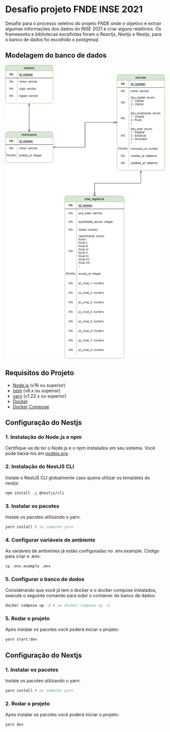 
# Desafio projeto FNDE INSE 2021
Desafio para o processo seletivo do projeto FNDE onde o objetivo é extrair algumas informações dos dados do INSE 2021 e criar alguns relatórios. Os frameworks e bibliotecas escolhidas foram o Reactjs, Nextjs e Nestjs, para o banco de dados foi escolhido o postgresql.

## Modelagem do banco de dados
![Diagrama](./inse-modelagem.png)

## Requisitos do Projeto

- [Node.js](https://nodejs.org/) (v16 ou superior)
- [npm](https://www.npmjs.com/) (v6.x ou superior)
- [yarn](https://classic.yarnpkg.com/en/docs/install#windows-stable) (v1.22.x ou superior)
- [Docker](https://docs.docker.com/engine/install/)
- [Docker Compose](https://docs.docker.com/compose/install/)

## Configuração do Nestjs
### 1. Instalação do Node.js e npm

Certifique-se de ter o Node.js e o npm instalados em seu sistema. Você pode baixá-los em [nodejs.org](https://nodejs.org/).

### 2. Instalação do NestJS CLI

Instale o NestJS CLI globalmente caso queira utilizar os templates do nestjs:

```bash
npm install -g @nestjs/cli
```

### 3. Instalar os pacotes

Instale os pacotes utilizando o yarn:

```bash
yarn install # ou somente yarn
```

### 4. Configurar variáveis de ambiente

As variáveis de ambientes já estão configuradas no .env.example. 
Código para criar o .env:

```bash
cp .env.example .env
```

### 5. Configurar o banco de dados

Considerando que você já tem o docker e o docker compose instalados, execute o seguinte comando para subir o container do banco de dados:

```bash
docker compose up -d # ou docker-compose up -d
```

### 5. Rodar o projeto

Após instalar os pacotes você poderá iniciar o projeto:

```bash
yarn start:dev
```

## Configuração do Nextjs
### 1. Instalar os pacotes

Instale os pacotes utilizando o yarn:

```bash
yarn install # ou somente yarn
```

### 2. Rodar o projeto

Após instalar os pacotes você poderá iniciar o projeto:

```bash
yarn dev
```
